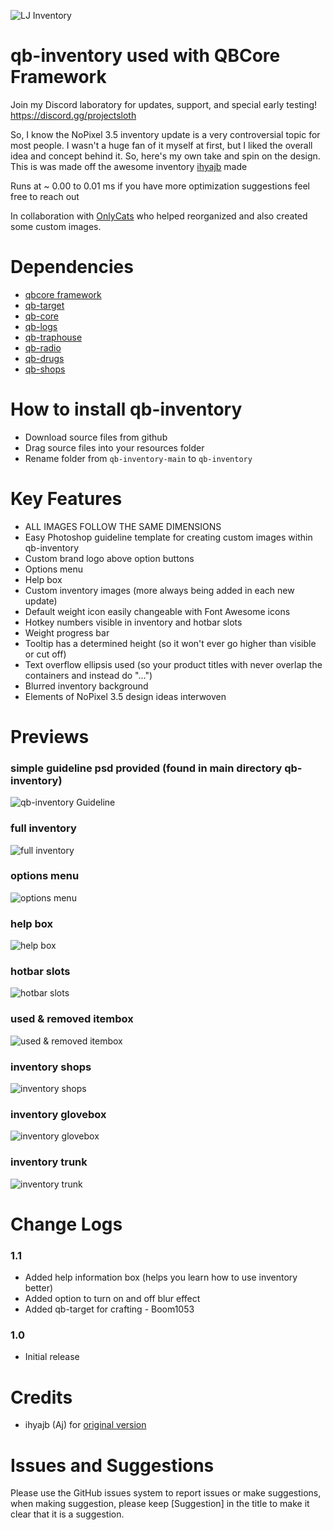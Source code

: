 ![LJ Inventory](https://user-images.githubusercontent.com/91661118/146313051-665337bf-ed92-4ed0-bbb9-6ee9613f670d.png)

# qb-inventory used with QBCore Framework

Join my Discord laboratory for updates, support, and special early testing!
<br>
https://discord.gg/projectsloth

So, I know the NoPixel 3.5 inventory update is a very controversial topic for most people. I wasn't a huge fan of it myself at first, but I liked the overall idea and concept behind it. So, here's my own take and spin on the design. This is was made off the awesome inventory [ihyajb](https://github.com/ihyajb) made
<br>

Runs at ~ 0.00 to 0.01 ms if you have more optimization suggestions feel free to reach out

In collaboration with [OnlyCats](https://github.com/onlycats) who helped reorganized and also created some custom images.
# Dependencies
* [qbcore framework](https://github.com/qbcore-framework)
* [qb-target](https://github.com/BerkieBb/qb-target)
* [qb-core](https://github.com/qbcore-framework/qb-core)
* [qb-logs](https://github.com/qbcore-framework/qb-logs)
* [qb-traphouse](https://github.com/qbcore-framework/qb-traphouse)
* [qb-radio](https://github.com/qbcore-framework/qb-radio)
* [qb-drugs](https://github.com/qbcore-framework/qb-drugs)
* [qb-shops](https://github.com/qbcore-framework/qb-shops)

# How to install qb-inventory
* Download source files from github
* Drag source files into your resources folder
* Rename folder from `qb-inventory-main` to `qb-inventory`

# Key Features
* ALL IMAGES FOLLOW THE SAME DIMENSIONS
* Easy Photoshop guideline template for creating custom images within qb-inventory
* Custom brand logo above option buttons
* Options menu
* Help box 
* Custom inventory images (more always being added in each new update)
* Default weight icon easily changeable with Font Awesome icons
* Hotkey numbers visible in inventory and hotbar slots
* Weight progress bar
* Tooltip has a determined height (so it won't ever go higher than visible or cut off)
* Text overflow ellipsis used (so your product titles with never overlap the containers and instead do "...")
* Blurred inventory background
* Elements of NoPixel 3.5 design ideas interwoven
#

# Previews
### simple guideline psd provided (found in main directory qb-inventory)
![qb-inventory Guideline](https://user-images.githubusercontent.com/91661118/146315681-c67f542d-e2bc-43ca-9957-7f1971b84268.png)
### full inventory
![full inventory](https://user-images.githubusercontent.com/91661118/146315750-1199a37e-88e0-4d48-86d3-ae0b85df6a72.png)
### options menu
![options menu](https://user-images.githubusercontent.com/91661118/147011228-ee6c9c0c-0058-4418-8c5f-c484f2f621f7.png)
### help box
![help box](https://user-images.githubusercontent.com/91661118/147011242-bb98e650-12c4-43d9-9a93-afa8edcecd90.png)
### hotbar slots
![hotbar slots](https://user-images.githubusercontent.com/91661118/146315788-3af800e4-af26-4e9a-85be-bd0035689b70.png)
### used & removed itembox 
![used & removed itembox](https://user-images.githubusercontent.com/91661118/146315886-f488cc39-7e2a-4186-8ab9-4f9540ff6575.png)
### inventory shops
![inventory shops](https://user-images.githubusercontent.com/91661118/146316063-1111699b-691d-482a-8bf0-6070f1485614.png)
### inventory glovebox
![inventory glovebox](https://user-images.githubusercontent.com/91661118/146316143-5d554103-e331-4ad0-a7e1-af44f76b5f36.png)
### inventory trunk
![inventory trunk](https://user-images.githubusercontent.com/91661118/146316079-b0260b68-78c0-4266-976d-a527264491f3.png)

# Change Logs

### 1.1
* Added help information box (helps you learn how to use inventory better)
* Added option to turn on and off blur effect
* Added qb-target for crafting - Boom1053
### 1.0
* Initial release

# Credits
* ihyajb (Aj) for [original version](https://github.com/ihyajb/aj-inventory)

# Issues and Suggestions
Please use the GitHub issues system to report issues or make suggestions, when making suggestion, please keep [Suggestion] in the title to make it clear that it is a suggestion.
